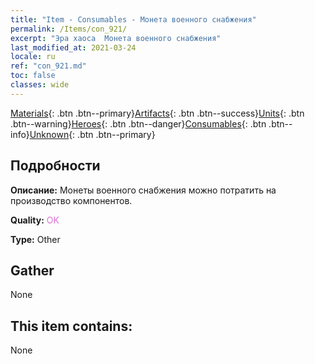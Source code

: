 ```yaml
---
title: "Item - Consumables - Монета военного снабжения"
permalink: /Items/con_921/
excerpt: "Эра хаоса  Монета военного снабжения"
last_modified_at: 2021-03-24
locale: ru
ref: "con_921.md"
toc: false
classes: wide
---
```

 [Materials](/ru/Items/){: .btn .btn--primary}[Artifacts](/ru/Items/Artifacts/){: .btn .btn--success}[Units](/ru/Items/Units/){: .btn .btn--warning}[Heroes](/ru/Items/Heroes/){: .btn .btn--danger}[Consumables](/ru/Items/Consumables/){: .btn .btn--info}[Unknown](/ru/Items/Unknown/){: .btn .btn--primary}

## Подробности
 **Описание:** Монеты военного снабжения можно потратить на производство компонентов.

 **Quality:** <span style="color: #DA70D6">OK</span>

 **Type:** Other

## Gather

  None

## This item contains:

  None

